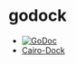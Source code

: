 godock
======

* [![GoDoc](https://godoc.org/github.com/sqp/godock?status.svg)](https://godoc.org/github.com/sqp/godock)
* [Cairo-Dock](http://glx-dock.org)
